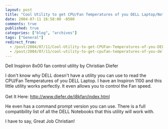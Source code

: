 ```yaml
---
layout: post
title: "Cool Utility to get CPU/Fan Temperatures of you DELL Laptop/Notebook"
date: 2004-07-11 16:58:00 -0500
comments: true
published: true
categories: ["blog", "archives"]
tags: ["General"]
redirect_from: 
  - /post/2004/07/11/Cool-Utility-to-get-CPUFan-Temperatures-of-you-DELL-LaptopNotebook
  - /post/2004/07/11/cool-utility-to-get-cpufan-temperatures-of-you-dell-laptopnotebook
---
```

<!-- more -->
<p>
Dell Inspiron 8x00 fan control utility by Christian Diefer
</p>
<p>
I don&#39;t know why DELL doesn&#39;t have a utility you can use to read the CPU/Fan Temperatures of you DELL Laptop. I have an Inspiron 1100 and this little utility works perfectly. It even allows you to control the Fan speed.<br />
<br />
Get&nbsp;It Here: <a href="http://www.diefer.de/i8kfan/index.html">http://www.diefer.de/i8kfan/index.html</a>
</p>
<p>
He even has a command prompt version you can use. There is a full compatibility list of all the DELL Notebooks that this utility will work with.
</p>
<p>
I have to say, Great Job Christian!
</p>
<img src="/images/postsI8kfanGUI.jpg" alt="" />
